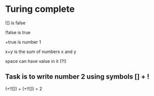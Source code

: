 # Turing complete

![] is false

!false is true

+true is number 1

x+y is the sum of numbers x and y

space can have value in it (?!)

## Task is to write number 2 using symbols [] + !

(+!![]) + (+!![]) = 2 
